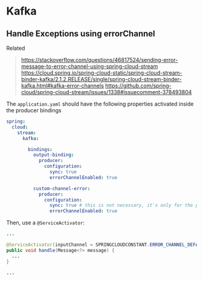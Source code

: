 # Kafka

## Handle Exceptions using errorChannel

Related

> https://stackoverflow.com/questions/46817524/sending-error-message-to-error-channel-using-spring-cloud-stream
> https://cloud.spring.io/spring-cloud-static/spring-cloud-stream-binder-kafka/2.1.2.RELEASE/single/spring-cloud-stream-binder-kafka.html#kafka-error-channels
> https://github.com/spring-cloud/spring-cloud-stream/issues/1338#issuecomment-378493804

The `application.yaml` should have the following properties activated inside the producer bindings

```yaml
spring:
  cloud:
    stream:
      kafka:

        bindings:
          output-binding:
            producer:
              configuration:
                sync: true
                errorChannelEnabled: true

          custom-channel-error:
            producer:
              configuration:
                sync: true # this is not necessary, it's only for the produder to work on sync
                errorChannelEnabled: true
```

Then, use a `@ServiceActivator`:

```java
...

@ServiceActivator(inputChannel = SPRINGCLOUDCONSTANT.ERROR_CHANNEL_DEFAULT)
public void handle(Message<?> message) {
  ...
}

...
```
